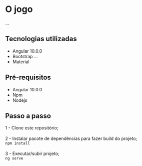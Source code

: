 # O jogo

...

## Tecnologias utilizadas
- Angular 10.0.0
- Bootstrap ...
- Material

## Pré-requisitos
- Angular 10.0.0
- Npm
- Nodejs

## Passo a passo

1 - Clone este repositório;
<br /> <br />
2 - Instalar pacote de dependências para fazer build do projeto;
<br /> `npm install`
<br /> <br />
3 - Executar/subir projeto;
<br /> `ng serve`

